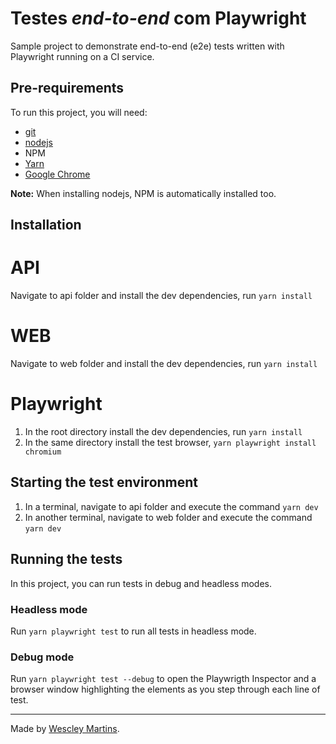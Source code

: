 # Testes _end-to-end_ com Playwright

Sample project to demonstrate end-to-end (e2e) tests written with Playwright running on a CI service.

## Pre-requirements

To run this project, you will need:

- [git](https://git-scm.com/downloads) 
- [nodejs](https://nodejs.org/en/) 
- NPM 
- [Yarn](https://classic.yarnpkg.com/lang/en/docs/install/#windows-stable)
- [Google Chrome](https://www.google.com/intl/en_us/chrome/) 

**Note:** When installing nodejs, NPM is automatically installed too.

## Installation 

# API
Navigate to api folder and install the dev dependencies, run `yarn install`

# WEB
Navigate to web folder and install the dev dependencies, run `yarn install`

# Playwright
1. In the root directory install the dev dependencies, run `yarn install`
2. In the same directory install the test browser, `yarn playwright install chromium` 

## Starting the test environment
1. In a terminal, navigate to api folder and execute the command `yarn dev`
2. In another terminal, navigate to web folder and execute the command `yarn dev`

## Running the tests

In this project, you can run tests in debug and headless modes.

### Headless mode

Run `yarn playwright test` to run all tests in headless mode.

### Debug mode

Run `yarn playwright test --debug` to open the Playwrigth Inspector and a browser window highlighting the elements as you step through each line of test.

___
Made by [Wescley Martins](https://github.com/martins-wescley).